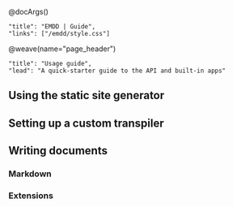 @docArgs()
```
"title": "EMDD | Guide", 
"links": ["/emdd/style.css"]
```

@weave(name="page_header")
```
"title": "Usage guide",
"lead": "A quick-starter guide to the API and built-in apps"
```

## Using the static site generator

## Setting up a custom transpiler

## Writing documents

### Markdown

### Extensions